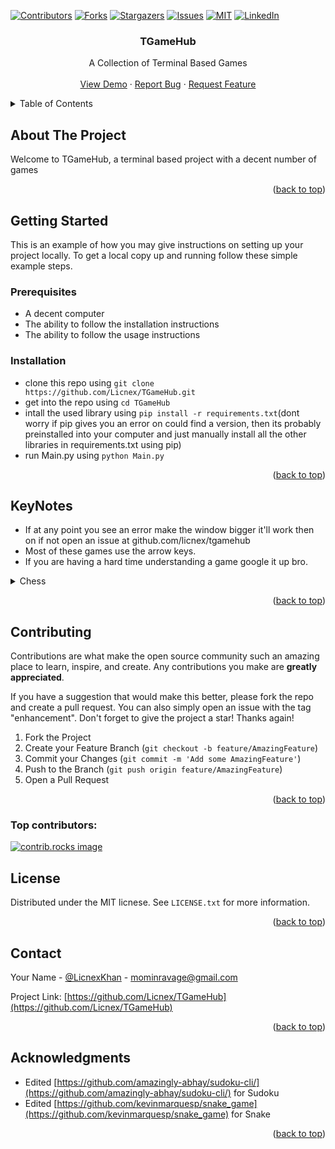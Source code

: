 <a id="readme-top"></a>
[![Contributors][contributors-shield]][contributors-url]
[![Forks][forks-shield]][forks-url]
[![Stargazers][stars-shield]][stars-url]
[![Issues][issues-shield]][issues-url]
[![MIT][license-shield]][license-url]
[![LinkedIn][linkedin-shield]][linkedin-url]



<h3 align="center">TGameHub</h3>

  <p align="center">
    A Collection of Terminal Based Games
    <br />
    <br />
    <a href="https://github.com/Licnex/TGameHub">View Demo</a>
    &middot;
    <a href="https://github.com/Licnex/TGameHub/issues/new?labels=bug&template=bug-report---.md">Report Bug</a>
    &middot;
    <a href="https://github.com/Licnex/TGameHub/issues/new?labels=enhancement&template=feature-request---.md">Request Feature</a>
  </p>
</div>



<!-- TABLE OF CONTENTS -->
<details>
  <summary>Table of Contents</summary>
  <ol>
    <li>
      <a href="#about-the-project">About The Project</a>
      <ul>
        <li><a href="#built-with">Built With</a></li>
      </ul>
    </li>
    <li>
      <a href="#getting-started">Getting Started</a>
      <ul>
        <li><a href="#prerequisites">Prerequisites</a></li>
        <li><a href="#installation">Installation</a></li>
      </ul>
    </li>
    <li><a href="#usage">Usage</a></li>
    <li><a href="#contributing">Contributing</a></li>
    <li><a href="#license">License</a></li>
    <li><a href="#contact">Contact</a></li>
    <li><a href="#acknowledgments">Acknowledgments</a></li>
  </ol>
</details>



<!-- ABOUT THE PROJECT -->
## About The Project

Welcome to TGameHub, a terminal based project with a decent number of games

<p align="right">(<a href="#readme-top">back to top</a>)</p>



<!-- GETTING STARTED -->
## Getting Started
This is an example of how you may give instructions on setting up your project locally.
To get a local copy up and running follow these simple example steps.

### Prerequisites
* A decent computer
* The ability to follow the installation instructions
* The ability to follow the usage instructions

### Installation
- clone this repo using `git clone https://github.com/Licnex/TGameHub.git`
- get into the repo using `cd TGameHub`
- intall the used library using `pip install -r requirements.txt`(dont worry if pip gives you an error on could find a version, then its probably preinstalled into your computer and just manually install all the other libraries in requirements.txt using pip) 
- run Main.py using `python Main.py`

<p align="right">(<a href="#readme-top">back to top</a>)</p>



<!-- USAGE EXAMPLES -->
## KeyNotes
* If at any point you see an error make the window bigger it'll work then on if not open an issue at github.com/licnex/tgamehub
* Most of these games use the arrow keys. 
* If you are having a hard time understanding a game google it up bro.
<details>
  <summary>Chess</summary>
  <p>
    To play chess you use the arrow keys and enter for selection of a piece moreover there certain marks to indicate stuff eg a selected pawn would look like `[P]` and checked king would look like `k*`.If you are having trouble with the game saying "illegal selection/move" first watch this video https://www.youtube.com/watch?v=OCSbzArwB10 then if the problem presists open an issue

  </p>
</details>

<p align="right">(<a href="#readme-top">back to top</a>)</p>


<!-- CONTRIBUTING -->
## Contributing

Contributions are what make the open source community such an amazing place to learn, inspire, and create. Any contributions you make are **greatly appreciated**.

If you have a suggestion that would make this better, please fork the repo and create a pull request. You can also simply open an issue with the tag "enhancement".
Don't forget to give the project a star! Thanks again!

1. Fork the Project
2. Create your Feature Branch (`git checkout -b feature/AmazingFeature`)
3. Commit your Changes (`git commit -m 'Add some AmazingFeature'`)
4. Push to the Branch (`git push origin feature/AmazingFeature`)
5. Open a Pull Request

<p align="right">(<a href="#readme-top">back to top</a>)</p>

### Top contributors:

<a href="https://github.com/Licnex/TGameHub/graphs/contributors">
  <img src="https://contrib.rocks/image?repo=Licnex/TGameHub" alt="contrib.rocks image" />
</a>



<!-- LICENSE -->
## License

Distributed under the MIT licnese. See `LICENSE.txt` for more information.

<p align="right">(<a href="#readme-top">back to top</a>)</p>



<!-- CONTACT -->
## Contact

Your Name - [@LicnexKhan](https://twitter.com/LicnexKhan) - mominravage@gmail.com

Project Link: [https://github.com/Licnex/TGameHub](https://github.com/Licnex/TGameHub)

<p align="right">(<a href="#readme-top">back to top</a>)</p>



<!-- ACKNOWLEDGMENTS -->
## Acknowledgments

* Edited [https://github.com/amazingly-abhay/sudoku-cli/](https://github.com/amazingly-abhay/sudoku-cli/) for Sudoku
* Edited [https://github.com/kevinmarquesp/snake_game](https://github.com/kevinmarquesp/snake_game) for Snake

<p align="right">(<a href="#readme-top">back to top</a>)</p>



<!-- MARKDOWN LINKS & IMAGES -->
<!-- https://www.markdownguide.org/basic-syntax/#reference-style-links -->
[contributors-shield]: https://img.shields.io/github/contributors/Licnex/TGameHub.svg?style=for-the-badge
[contributors-url]: https://github.com/Licnex/TGameHub/graphs/contributors
[forks-shield]: https://img.shields.io/github/forks/Licnex/TGameHub.svg?style=for-the-badge
[forks-url]: https://github.com/Licnex/TGameHub/network/members
[stars-shield]: https://img.shields.io/github/stars/Licnex/TGameHub.svg?style=for-the-badge
[stars-url]: https://github.com/Licnex/TGameHub/stargazers
[issues-shield]: https://img.shields.io/github/issues/Licnex/TGameHub.svg?style=for-the-badge
[issues-url]: https://github.com/Licnex/TGameHub/issues
[license-shield]: https://img.shields.io/github/license/Licnex/TGameHub.svg?style=for-the-badge
[license-url]: https://github.com/Licnex/TGameHub/blob/master/LICENSE.txt
[linkedin-shield]: https://img.shields.io/badge/-LinkedIn-black.svg?style=for-the-badge&logo=linkedin&colorB=555
[linkedin-url]: https://linkedin.com/in/momin-khan-592797283
